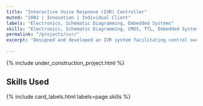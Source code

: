 ```yaml
---
title: "Interactive Voice Response (IVR) Controller"
muted: "2002 | Innovation | Individual Client"
labels: "Electronics, Schematic Diagramming, Embedded Systems"
skills: "Electronics, Schematic Diagramming, CMOS, TTL, Embedded Systems, Troubleshooting"
permalink: "/projects/ivr/"
excerpt: "Designed and developed an IVR system facilitating control over lighting, temperature, and home appliances through phone connectivity. The system also enabled extension dialing without the need to speak to an agent."
 
---
```


{% include under_construction_project.html %}

## Skills Used

{% include card_labels.html labels=page.skills %}